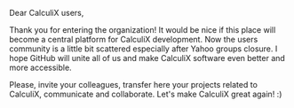 Dear CalculiX users,

Thank you for entering the organization! It would be nice if this place will become a central platform for CalculiX development. Now the users community is a little bit scattered especially after Yahoo groups closure. I hope GitHub will unite all of us and make CalculiX software even better and more accessible.

Please, invite your colleagues, transfer here your projects related to CalculiX, communicate and collaborate. Let's make CalculiX great again! :)

<!--

**Here are some ideas to get you started:**

🙋‍♀️ A short introduction - what is your organization all about?
🌈 Contribution guidelines - how can the community get involved?
👩‍💻 Useful resources - where can the community find your docs? Is there anything else the community should know?
🍿 Fun facts - what does your team eat for breakfast?
🧙 Remember, you can do mighty things with the power of [Markdown](https://docs.github.com/github/writing-on-github/getting-started-with-writing-and-formatting-on-github/basic-writing-and-formatting-syntax)
-->

